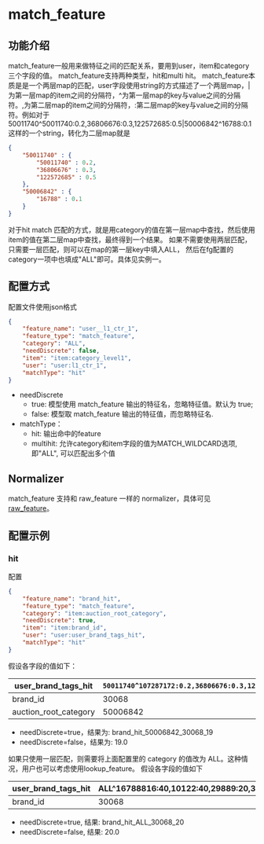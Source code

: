 # match_feature

## 功能介绍

match_feature一般用来做特征之间的匹配关系，要用到user，item和category三个字段的值。
match_feature支持两种类型，hit和multi hit。
match_feature本质是是一个两层map的匹配，user字段使用string的方式描述了一个两层map，|为第一层map的item之间的分隔符，^为第一层map的key与value之间的分隔符。,为第二层map的item之间的分隔符，:第二层map的key与value之间的分隔符。例如对于50011740^50011740:0.2,36806676:0.3,122572685:0.5|50006842^16788:0.1这样的一个string，转化为二层map就是

```json
{
	"50011740" : {
		"50011740" : 0.2,
		"36806676" : 0.3,
		"122572685" : 0.5
	},
	"50006842" : {
		"16788" : 0.1
	}
}
```

对于hit match 匹配的方式，就是用category的值在第一层map中查找，然后使用item的值在第二层map中查找，最终得到一个结果。 如果不需要使用两层匹配，只需要一层匹配，则可以在map的第一层key中填入ALL， 然后在fg配置的category一项中也填成"ALL"即可。具体见实例一。

## 配置方式

配置文件使用json格式

```json
{
    "feature_name": "user__l1_ctr_1",
    "feature_type": "match_feature",
    "category": "ALL",
    "needDiscrete": false,
    "item": "item:category_level1",
    "user": "user:l1_ctr_1",
    "matchType": "hit"
}
```

- needDiscrete
  - true: 模型使用 match_feature 输出的特征名，忽略特征值。默认为 true;
  - false: 模型取 match_feature 输出的特征值，而忽略特征名.
- matchType：
  - hit: 输出命中的feature
  - multihit: 允许category和item字段的值为MATCH_WILDCARD选项, 即"ALL", 可以匹配出多个值

## Normalizer

match_feature 支持和 raw_feature 一样的 normalizer，具体可见 [raw_feature](./RawFeature.md)。

## 配置示例

### hit

配置

```json
{
    "feature_name": "brand_hit",
    "feature_type": "match_feature",
    "category": "item:auction_root_category",
    "needDiscrete": true,
    "item": "item:brand_id",
    "user": "user:user_brand_tags_hit",
    "matchType": "hit"
}
```

假设各字段的值如下：

| user_brand_tags_hit   | `50011740^107287172:0.2,36806676:0.3,122572685:0.5\|50006842^16788816:0.1,10122:0.2,29889:0.3,30068:19` |
| --------------------- | ------------------------------------------------------------------------------------------------------- |
| brand_id              | 30068                                                                                                   |
| auction_root_category | 50006842                                                                                                |

- needDiscrete=true，结果为: brand_hit_50006842_30068_19
- needDiscrete=false，结果为: 19.0

如果只使用一层匹配，则需要将上面配置里的 category 的值改为 ALL。这种情况，用户也可以考虑使用lookup_feature。 假设各字段的值如下

| user_brand_tags_hit | ALL^16788816:40,10122:40,29889:20,30068:20 |
| ------------------- | ------------------------------------------ |
| brand_id            | 30068                                      |

- needDiscrete=true, 结果: brand_hit_ALL_30068_20
- needDiscrete=false, 结果: 20.0
